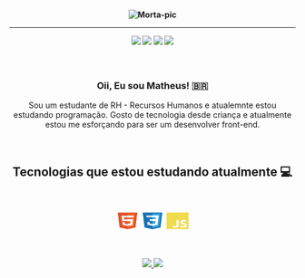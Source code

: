 <h4 align="center">
 
<img alt="Morta-pic" height="600" src="https://cdn.discordapp.com/attachments/440559932476227595/939755637041164288/readme_github2.gif"/>

<hr>
  
  <a href="https://instagram.com/_privv.mortadelo" target="_blank"><img src="https://img.shields.io/badge/-instagram-red?style=for-the-badge&logo=instagram&logoColor=white" target="_blank"></a>
  <a href ="mailto:contato.triindade@gmail.com"><img src="https://img.shields.io/badge/-Gmail-%23333?style=for-the-badge&logo=gmail&logoColor=white" target="_blank"></a>
  <a href="https://twitter.com/MortadeloBir/" target="_blank"><img src="https://img.shields.io/badge/Twitter-1DA1F2?style=for-the-badge&logo=twitter&logoColor=white" target="_blank"></a>
   <a href="https://open.spotify.com/user/93q7kr3oio54s6ngv9maikgxg" target="_blank"><img src="https://img.shields.io/badge/Spotify-1ED760?&style=for-the-badge&logo=spotify&logoColor=white" target="_blank"></a>
</h4>

<h3 align="center"><br>

Oii, Eu sou Matheus! 🇧🇷
<br>

</h3>

<p align="center">
Sou um estudante de RH - Recursos Humanos e atualemnte estou estudando programação.
Gosto de tecnologia desde criança e atualmente estou me esforçando para ser um desenvolver front-end.
</p>

<br>

<h2 align="center">Tecnologias que estou estudando atualmente 💻 </h2>

<div align="center" style="display: inline_block"><br><br>
  <img align="center" alt="Morta-HTML" height="30" width="40" src="https://raw.githubusercontent.com/devicons/devicon/master/icons/html5/html5-original.svg">
  <img align="center" alt="Morta-CSS" height="30" width="40" src="https://raw.githubusercontent.com/devicons/devicon/master/icons/css3/css3-original.svg">
  <img align="center" alt="Morta-Js" height="30" width="40" src="https://raw.githubusercontent.com/devicons/devicon/master/icons/javascript/javascript-plain.svg">
</div>

<br>
<br>
<br>

<div align="center">
  <a href="https://github.com/mortadelobir">
  <img height="180em" src="https://github-readme-stats.vercel.app/api?username=mortadelobir&show_icons=true&theme=gruvbox_light&include_all_commits=true&count_private=true"/>
  <img height="180em" src="https://github-readme-stats.vercel.app/api/top-langs/?username=mortadelobir&layout=compact&langs_count=7&theme=gruvbox_light"/>
</div>
  
